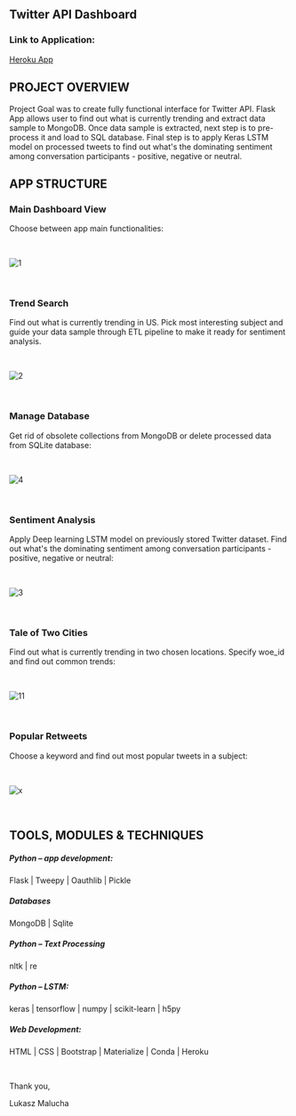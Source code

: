 ## Twitter API Dashboard

### Link to Application:
[Heroku App](https://twitter-api-dashboard.herokuapp.com/)


## PROJECT OVERVIEW

Project Goal was to create fully functional interface for Twitter API. Flask App allows user to find out what is currently trending and extract data sample to MongoDB.
Once data sample is extracted, next step is to pre-process it and load to SQL database. Final step is to apply Keras LSTM model on processed tweets to find out what's the dominating sentiment 
among conversation participants - positive, negative or neutral.



## APP STRUCTURE


### Main Dashboard View

Choose between app main functionalities:

<br>

![1](https://user-images.githubusercontent.com/26208598/48212361-5749d200-e373-11e8-9e1c-de0939c4b5b0.PNG)

<br>

### Trend Search

Find out what is currently trending in US. Pick most interesting subject and guide your data sample through ETL pipeline to make it ready for sentiment analysis.

<br>

![2](https://user-images.githubusercontent.com/26208598/48212444-83655300-e373-11e8-948e-c984afd52462.PNG)

<br>

### Manage Database

Get rid of obsolete collections from MongoDB or delete processed data from SQLite database:  

<br>

![4](https://user-images.githubusercontent.com/26208598/48212709-10101100-e374-11e8-9ed7-12197bf6fa38.PNG)

<br>

### Sentiment Analysis 

Apply Deep learning LSTM model on previously stored Twitter dataset. Find out what's the dominating sentiment among conversation participants - positive, negative or neutral:

<br>

![3](https://user-images.githubusercontent.com/26208598/48212751-303fd000-e374-11e8-9b68-b49d9677d8ad.PNG)

<br>

### Tale of Two Cities

Find out what is currently trending in two chosen locations. Specify woe_id and find out common trends:

<br>

![11](https://user-images.githubusercontent.com/26208598/48213083-edcac300-e374-11e8-849e-c707b46108a1.PNG)

<br>

### Popular Retweets


Choose a keyword and find out most popular tweets in a subject:

<br>

![x](https://user-images.githubusercontent.com/26208598/48213966-d8ef2f00-e376-11e8-93e8-26288af4df48.PNG)

<br>


## TOOLS, MODULES & TECHNIQUES

##### Python – app development:
Flask | Tweepy | Oauthlib | Pickle

##### Databases
MongoDB | Sqlite 

##### Python – Text Processing
nltk | re 

##### Python – LSTM:
keras | tensorflow | numpy | scikit-learn | h5py

##### Web Development:
HTML | CSS | Bootstrap | Materialize | Conda | Heroku

<br>

Thank you,

Lukasz Malucha
